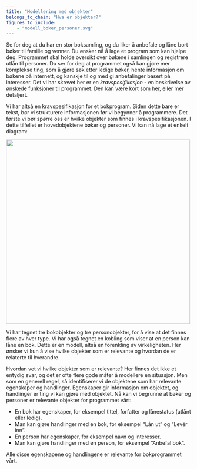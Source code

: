 ```yaml
---
title: "Modellering med objekter"
belongs_to_chain: "Hva er objekter?"
figures_to_include:
	- "modell_boker_personer.svg"
---
```


Se for deg at du har en stor boksamling, og du liker å anbefale og låne bort bøker til familie og venner. Du ønsker nå å lage et program som kan hjelpe deg. Programmet skal holde oversikt over bøkene i samlingen og registrere utlån til personer. Du ser for deg at programmet også kan gjøre mer komplekse ting, som å gjøre søk etter ledige bøker, hente informasjon om bøkene på internett, og kanskje til og med gi anbefalinger basert på interesser. Det vi har skrevet her er en *kravspesifikasjon* - en beskrivelse av ønskede funksjoner til programmet. Den kan være kort som her, eller mer detaljert. 

Vi har altså en kravspesifikasjon for et bokprogram. Siden dette bare er tekst, bør vi strukturere informasjonen før vi begynner å programmere. Det første vi bør spørre oss er hvilke objekter som finnes i kravspesifikasjonen. I dette tilfellet er hovedobjektene bøker og personer. Vi kan nå lage et enkelt diagram:

<img src="/media/markdowncontent/assosiated_files/modell_boker_personer.svg" width="500">

Vi har tegnet tre bokobjekter og tre personobjekter, for å vise at det finnes flere av hver type. Vi har også tegnet en kobling som viser at en person kan låne en bok.  Dette er en modell, altså en forenkling av virkeligheten. Her ønsker vi kun å vise hvilke objekter som er relevante og hvordan de er relaterte til hverandre. 

Hvordan vet vi hvilke objekter som er relevante? Her finnes det ikke et entydig svar, og det er ofte flere gode måter å modellere en situasjon. Men som en generell regel, så identifiserer vi de objektene som har relevante egenskaper og handlinger. Egenskaper gir informasjon om objektet, og handlinger er ting vi kan gjøre med objektet. Nå kan vi begrunne at bøker og personer er relevante objekter for programmet vårt:

- En bok har egenskaper, for eksempel tittel, forfatter og lånestatus (utlånt eller ledig).
- Man kan gjøre handlinger med en bok, for eksempel “Lån ut” og “Levér inn”. 
- En person har egenskaper, for eksempel navn og interesser. 
- Man kan gjøre handlinger med en person, for eksempel “Anbefal bok”.

Alle disse egenskapene og handlingene er relevante for bokprogrammet vårt.

